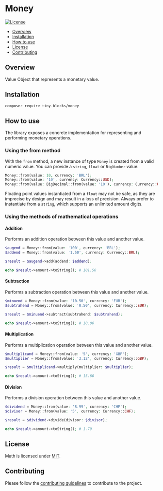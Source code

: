# Money

[![License](https://img.shields.io/badge/license-MIT-green)](LICENSE)

* [Overview](#overview)
* [Installation](#installation)
* [How to use](#how-to-use)
* [License](#license)
* [Contributing](#contributing)

<div id='overview'></div> 

## Overview

Value Object that represents a monetary value.

<div id='installation'></div>

## Installation

```bash
composer require tiny-blocks/money
```

<div id='how-to-use'></div>

## How to use

The library exposes a concrete implementation for representing and performing monetary operations.

### Using the from method

With the `from` method, a new instance of type `Money` is created from a valid numeric value. You can provide
a `string`, `float` or `BigNumber` value.

```php
Money::from(value: 10, currency: 'BRL');
Money::from(value: '10', currency: Currency::USD);
Money::from(value: BigDecimal::from(value: '10'), currency: Currency::USD);
```

Floating point values instantiated from a `float` may not be safe, as they are imprecise by design and may result in a
loss of precision. Always prefer to instantiate from a `string`, which supports an unlimited amount digits.

### Using the methods of mathematical operations

#### Addition

Performs an addition operation between this value and another value.

```php
$augend = Money::from(value: '100', currency: 'BRL');
$addend = Money::from(value: '1.50', currency: Currency::BRL);

$result = $augend->add(addend: $addend);

echo $result->amount->toString(); # 101.50
```

#### Subtraction

Performs a subtraction operation between this value and another value.

```php
$minuend = Money::from(value: '10.50', currency: 'EUR');
$subtrahend = Money::from(value: '0.50', currency: Currency::EUR);

$result = $minuend->subtract(subtrahend: $subtrahend);

echo $result->amount->toString(); # 10.00

```

#### Multiplication

Performs a multiplication operation between this value and another value.

```php
$multiplicand = Money::from(value: '5', currency: 'GBP');
$multiplier = Money::from(value: '3.12', currency: Currency::GBP);

$result = $multiplicand->multiply(multiplier: $multiplier);

echo $result->amount->toString(); # 15.60

```

#### Division

Performs a division operation between this value and another value.

```php
$dividend = Money::from(value: '8.99', currency: 'CHF');
$divisor = Money::from(value: '5', currency: Currency::CHF);

$result = $dividend->divide(divisor: $divisor);

echo $result->amount->toString(); # 1.79
```

## License

Math is licensed under [MIT](/LICENSE).

<div id='contributing'></div>

## Contributing

Please follow the [contributing guidelines](https://github.com/tiny-blocks/tiny-blocks/blob/main/CONTRIBUTING.md) to
contribute to the project.
